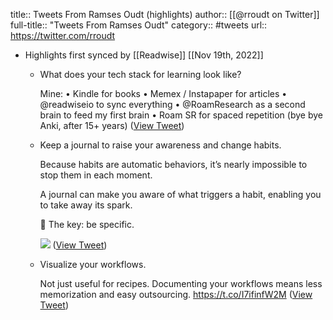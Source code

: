 title:: Tweets From Ramses Oudt (highlights)
author:: [[@rroudt on Twitter]]
full-title:: "Tweets From Ramses Oudt"
category:: #tweets
url:: https://twitter.com/rroudt

- Highlights first synced by [[Readwise]] [[Nov 19th, 2022]]
	- What does your tech stack for learning look like?
	  
	  Mine:
	  • Kindle for books
	  • Memex / Instapaper for articles
	  • @readwiseio to sync everything
	  • @RoamResearch as a second brain to feed my first brain
	  • Roam SR for spaced repetition (bye bye Anki, after 15+ years) ([View Tweet](https://twitter.com/rroudt/status/1379755406558367749))
	- Keep a journal to raise your awareness and change habits.
	  
	  Because habits are automatic behaviors, it’s nearly impossible to stop them in each moment.
	  
	  A journal can make you aware of what triggers a habit, enabling you to take away its spark.
	  
	  🔑 The key: be specific. 
	  
	  ![](https://pbs.twimg.com/media/E5O87ChX0AIlvTQ.jpg) ([View Tweet](https://twitter.com/rroudt/status/1410678835906027521))
	- Visualize your workflows.
	  
	  Not just useful for recipes. Documenting your workflows means less memorization and easy outsourcing. https://t.co/I7ifinfW2M ([View Tweet](https://twitter.com/rroudt/status/1459309792321851392))